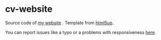 # cv-website

Source code of [my website](https://tkaczyk.me "my website") . 
Template from [html5up](https://html5up.net "html5up").

You can report issues like a typo or a problems with responsiveness [here](https://github.com/ChromeGG/cv-website/issues "here").
